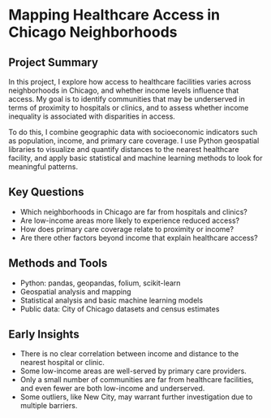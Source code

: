 # Mapping Healthcare Access in Chicago Neighborhoods

## Project Summary

In this project, I explore how access to healthcare facilities varies across neighborhoods in Chicago, and whether income levels influence that access. My goal is to identify communities that may be underserved in terms of proximity to hospitals or clinics, and to assess whether income inequality is associated with disparities in access.

To do this, I combine geographic data with socioeconomic indicators such as population, income, and primary care coverage. I use Python geospatial libraries to visualize and quantify distances to the nearest healthcare facility, and apply basic statistical and machine learning methods to look for meaningful patterns.

## Key Questions

- Which neighborhoods in Chicago are far from hospitals and clinics?
- Are low-income areas more likely to experience reduced access?
- How does primary care coverage relate to proximity or income?
- Are there other factors beyond income that explain healthcare access?

## Methods and Tools

- Python: pandas, geopandas, folium, scikit-learn
- Geospatial analysis and mapping
- Statistical analysis and basic machine learning models
- Public data: City of Chicago datasets and census estimates

## Early Insights

- There is no clear correlation between income and distance to the nearest hospital or clinic.
- Some low-income areas are well-served by primary care providers.
- Only a small number of communities are far from healthcare facilities, and even fewer are both low-income and underserved.
- Some outliers, like New City, may warrant further investigation due to multiple barriers.
